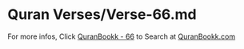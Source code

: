 # Quran Verses/Verse-66.md 

For more infos, Click [QuranBookk - 66](https://www.quranbookk.com/quran/search?q=66) to Search at [QuranBookk.com](http://quranbookk.com/)